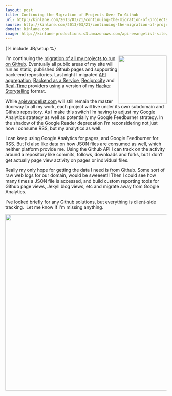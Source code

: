 ```yaml
---
layout: post
title: Continuing the Migration of Projects Over To Github
url: http://kinlane.com/2013/03/21/continuing-the-migration-of-projects-over-to-github/
source: http://kinlane.com/2013/03/21/continuing-the-migration-of-projects-over-to-github/
domain: kinlane.com
image: http://kinlane-productions.s3.amazonaws.com/api-evangelist-site/blog/github-kin-lane.png
---
```

{% include JB/setup %}<p><a href="https://github.com/kinlane" target="_blank"><img src="https://s3.amazonaws.com/kinlane-productions/api-evangelist/github/github-kin-lane.png" alt="" width="150" align="right" /></a></p>
<p>I&rsquo;m continuing the <a title="migration of all my projects to run on Github" href="/2013/01/02/all-side-projects-are-now-hosted-on-github/">migration of all my projects to run on Github</a>.  Eventually all public areas of my site will run as static, published Github pages and supporting back-end repositories.  Last night I migrated <a href="http://aggregation.apievangelist.com/">API aggregation</a>, <a href="http://baas.apievangelist.com/">Backend as a Service</a>, <a href="http://reciprocity.apievangelist.com/">Reciprocity</a> and <a href="http://realtime.apievangelist.com/">Real-Time</a> providers using a version of my <a href="http://hackerstorytelling.com">Hacker Storytelling</a> format.</p>
<p>While <a href="http://apievangelist.com">apievangelist.com</a> will still remain the master doorway to all my work, each project will live under its own subdomain and Github repository.  As I make this switch I&rsquo;m having to adjust my Google Analytics strategy as well as potentially my Google Feedburner strategy.  In the shadow of the Google Reader deprecation I&rsquo;m reconsidering not just how I consume RSS, but my analytics as well.</p>
<p>I can keep using Google Analytics for pages, and Google Feedburner for RSS.  But I&rsquo;d also like data on how JSON files are consumed as well, which neither platform provide me.  Using the Github API I can track on the activity around a repository like commits, follows, downloads and forks, but I don&rsquo;t get actually page view activity on pages or individual files.</p>
<p>Really my only hope for getting the data I need is from Github.  Some sort of raw web logs for our domain, would be sweeeet!!  Then I could see how many times a JSON file is accessed, and build custom reporting tools for Github page views, Jekyll blog views, etc and migrate away from Google Analytics.</p>
<p>I've looked briefly for any Github solutions, but everything is client-side tracking. &nbsp;Let me know if I'm missing anything.</p>
<p><a href="https://github.com/kinlane" target="_blank"><img style="display: block; margin-left: auto; margin-right: auto;" src="https://s3.amazonaws.com/kinlane-productions/api-evangelist/github/github-contributions.png" alt="" width="550" /></a></p>